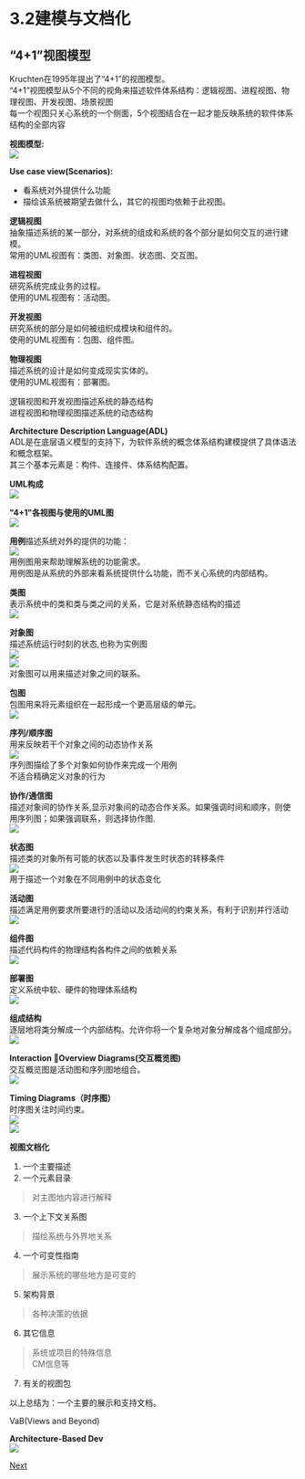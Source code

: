 # 3.2建模与文档化
## “4+1”视图模型
Kruchten在1995年提出了“4+1”的视图模型。  
“4+1”视图模型从5个不同的视角来描述软件体系结构：逻辑视图、进程视图、物理视图、开发视图、场景视图  
每一个视图只关心系统的一个侧面，5个视图结合在一起才能反映系统的软件体系结构的全部内容  

<b>视图模型:</b>  
![](images/fourAddOneViews.png)  

<b>Use case view(Scenarios):</b>  
* 看系统对外提供什么功能  
* 描绘该系统被期望去做什么，其它的视图均依赖于此视图。  

<b>逻辑视图</b>  
抽象描述系统的某一部分，对系统的组成和系统的各个部分是如何交互的进行建模。  
常用的UML视图有：类图、对象图、状态图、交互图。  

<b>进程视图</b>  
研究系统完成业务的过程。  
使用的UML视图有：活动图。  

<b>开发视图</b>  
研究系统的部分是如何被组织成模块和组件的。  
使用的UML视图有：包图、组件图。  

<b>物理视图</b>  
描述系统的设计是如何变成现实实体的。  
使用的UML视图有：部署图。  

逻辑视图和开发视图描述系统的静态结构  
进程视图和物理视图描述系统的动态结构  


<b>Architecture Description Language(ADL)</b>  
ADL是在底层语义模型的支持下，为软件系统的概念体系结构建模提供了具体语法和概念框架。  
其三个基本元素是：构件、连接件、体系结构配置。  

<b>UML构成</b>  
![](images/umlGraph.png)  

<b>"4+1"各视图与使用的UML图</b>  
![](images/fourAddOneGraph.png)  

<b>用例</b>描述系统对外的提供的功能：  
![](images/useCaseDemo.png)  
用例图用来帮助理解系统的功能需求。  
用例图是从系统的外部来看系统提供什么功能，而不关心系统的内部结构。  

<b>类图</b>  
表示系统中的类和类与类之间的关系，它是对系统静态结构的描述  
![](images/classGraph.png)  

<b>对象图</b>  
描述系统运行时刻的状态,也称为实例图  
![](images/objectGraph1.png)  
![](images/objectGraph.png)  
对象图可以用来描述对象之间的联系。  

<b>包图</b>  
包图用来将元素组织在一起形成一个更高层级的单元。  
![](images/packageGraph.png)  

<b>序列/顺序图</b>  
用来反映若干个对象之间的动态协作关系  
![](images/sequenceGraph.png)  
序列图描绘了多个对象如何协作来完成一个用例  
不适合精确定义对象的行为  

<b>协作/通信图</b>  
描述对象间的协作关系,显示对象间的动态合作关系。如果强调时间和顺序，则使用序列图；如果强调联系，则选择协作图.  
![](images/communicationGraph.png)  

<b>状态图</b>  
描述类的对象所有可能的状态以及事件发生时状态的转移条件  
![](images/stateGraph.png)  
用于描述一个对象在不同用例中的状态变化  

<b>活动图</b>  
描述满足用例要求所要进行的活动以及活动间的约束关系，有利于识别并行活动  
![](images/activityGraph.png)  

<b>组件图</b>  
描述代码构件的物理结构各构件之间的依赖关系  
![](images/componentGraph.png)  

<b>部署图</b>  
定义系统中软、硬件的物理体系结构  
![](images/deploymentGraph.png)  

<b>组成结构</b>  
逐层地将类分解成一个内部结构。允许你将一个复杂地对象分解成各个组成部分。  
![](images/compositeGraph.png)  

<b>Interaction Overview Diagrams(交互概览图)</b>  
交互概览图是活动图和序列图地组合。  
![](images/interactionGraph.png)  

<b>Timing Diagrams（时序图）</b>  
时序图关注时间约束。  
![](images/timingGraph.png)  
![](images/timingGraph1.png)  

<b>视图文档化</b>  
1. 一个主要描述  
2. 一个元素目录  
> 对主图地内容进行解释  
3. 一个上下文关系图  
> 描绘系统与外界地关系  
4. 一个可变性指南  
> 展示系统的哪些地方是可变的  
5. 架构背景  
> 各种决策的依据  
6. 其它信息  
> 系统或项目的特殊信息  
> CM信息等  
7. 有关的视图包  

以上总结为：一个主要的展示和支持文档。  

VaB(Views and Beyond)  

<strong>Architecture-Based Dev</strong>  
![](images/ABDAdd.png)  

[Next](https://github.com/fanzhonghao/study/blob/softwareArchitecture/4.md)  
